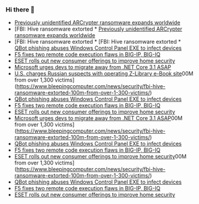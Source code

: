 ### Hi there 👋

<!--START_SECTION:feed-->
* [Previously unidentified ARCrypter ransomware expands worldwide](https://www.bleepingcomputer.com/news/security/previously-unidentified-arcrypter-ransomware-expands-worldwide/)
* [FBI: Hive ransomware extorted * [Previously unidentified ARCrypter ransomware expands worldwide](https://www.bleepingcomputer.com/news/security/previously-unidentified-arcrypter-ransomware-expands-worldwide/)
* [FBI: Hive ransomware extorted * [FBI: Hive ransomware extorted * [QBot phishing abuses Windows Control Panel EXE to infect devices](https://www.bleepingcomputer.com/news/security/qbot-phishing-abuses-windows-control-panel-exe-to-infect-devices/)
* [F5 fixes two remote code execution flaws in BIG-IP, BIG-IQ](https://www.bleepingcomputer.com/news/security/f5-fixes-two-remote-code-execution-flaws-in-big-ip-big-iq/)
* [ESET rolls out new consumer offerings to improve home security](https://www.bleepingcomputer.com/news/security/eset-rolls-out-new-consumer-offerings-to-improve-home-security/)
* [Microsoft urges devs to migrate away from .NET Core 3.1 ASAP](https://www.bleepingcomputer.com/news/security/microsoft-urges-devs-to-migrate-away-from-net-core-31-asap/)
* [U.S. charges Russian suspects with operating Z-Library e-Book site](https://www.bleepingcomputer.com/news/security/us-charges-russian-suspects-with-operating-z-library-e-book-site/)00M from over 1,300 victims](https://www.bleepingcomputer.com/news/security/fbi-hive-ransomware-extorted-100m-from-over-1-300-victims/)
* [QBot phishing abuses Windows Control Panel EXE to infect devices](https://www.bleepingcomputer.com/news/security/qbot-phishing-abuses-windows-control-panel-exe-to-infect-devices/)
* [F5 fixes two remote code execution flaws in BIG-IP, BIG-IQ](https://www.bleepingcomputer.com/news/security/f5-fixes-two-remote-code-execution-flaws-in-big-ip-big-iq/)
* [ESET rolls out new consumer offerings to improve home security](https://www.bleepingcomputer.com/news/security/eset-rolls-out-new-consumer-offerings-to-improve-home-security/)
* [Microsoft urges devs to migrate away from .NET Core 3.1 ASAP](https://www.bleepingcomputer.com/news/security/microsoft-urges-devs-to-migrate-away-from-net-core-31-asap/)00M from over 1,300 victims](https://www.bleepingcomputer.com/news/security/fbi-hive-ransomware-extorted-100m-from-over-1-300-victims/)
* [QBot phishing abuses Windows Control Panel EXE to infect devices](https://www.bleepingcomputer.com/news/security/qbot-phishing-abuses-windows-control-panel-exe-to-infect-devices/)
* [F5 fixes two remote code execution flaws in BIG-IP, BIG-IQ](https://www.bleepingcomputer.com/news/security/f5-fixes-two-remote-code-execution-flaws-in-big-ip-big-iq/)
* [ESET rolls out new consumer offerings to improve home security](https://www.bleepingcomputer.com/news/security/eset-rolls-out-new-consumer-offerings-to-improve-home-security/)00M from over 1,300 victims](https://www.bleepingcomputer.com/news/security/fbi-hive-ransomware-extorted-100m-from-over-1-300-victims/)
* [QBot phishing abuses Windows Control Panel EXE to infect devices](https://www.bleepingcomputer.com/news/security/qbot-phishing-abuses-windows-control-panel-exe-to-infect-devices/)
* [F5 fixes two remote code execution flaws in BIG-IP, BIG-IQ](https://www.bleepingcomputer.com/news/security/f5-fixes-two-remote-code-execution-flaws-in-big-ip-big-iq/)
* [ESET rolls out new consumer offerings to improve home security](https://www.bleepingcomputer.com/news/security/eset-rolls-out-new-consumer-offerings-to-improve-home-security/)
<!--END_SECTION:feed-->

<!--
**frankenk/frankenk** is a ✨ _special_ ✨ repository because its `README.md` (this file) appears on your GitHub profile.

Here are some ideas to get you started:

- 🔭 I’m currently working on ...
- 🌱 I’m currently learning ...
- 👯 I’m looking to collaborate on ...
- 🤔 I’m looking for help with ...
- 💬 Ask me about ...
- 📫 How to reach me: ...
- 😄 Pronouns: ...
- ⚡ Fun fact: ...
-->



